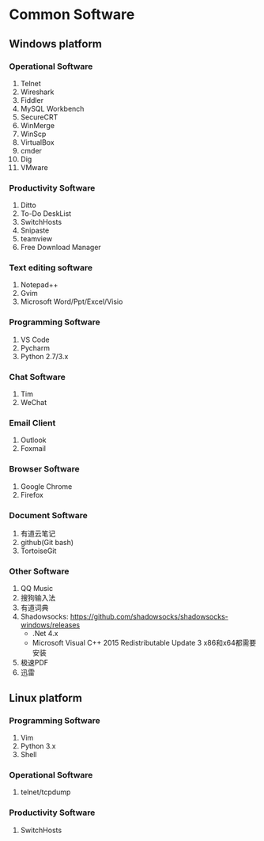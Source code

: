 # Common Software

## Windows platform

### Operational Software

1. Telnet
2. Wireshark
3. Fiddler
4. MySQL Workbench
5. SecureCRT
6. WinMerge
7. WinScp
8. VirtualBox
9. cmder
10. Dig
11. VMware

### Productivity Software

1. Ditto
2. To-Do DeskList
3. SwitchHosts
4. Snipaste
5. teamview
6. Free Download Manager

### Text editing software

1. Notepad++
2. Gvim
3. Microsoft Word/Ppt/Excel/Visio

### Programming Software

1. VS Code
2. Pycharm
3. Python 2.7/3.x

### Chat Software

1. Tim
2. WeChat

### Email Client

1. Outlook
2. Foxmail

### Browser Software

1. Google Chrome
2. Firefox

### Document Software

1. 有道云笔记
2. github(Git bash)
3. TortoiseGit

### Other Software

1. QQ Music
2. 搜狗输入法
3. 有道词典
4. Shadowsocks: <https://github.com/shadowsocks/shadowsocks-windows/releases>
   - .Net 4.x
   - Microsoft Visual C++ 2015 Redistributable Update 3   x86和x64都需要安装
5. 极速PDF
6. 迅雷

## Linux platform

### Programming Software

1. Vim
2. Python 3.x
3. Shell

### Operational Software

1. telnet/tcpdump

### Productivity Software

1. SwitchHosts
